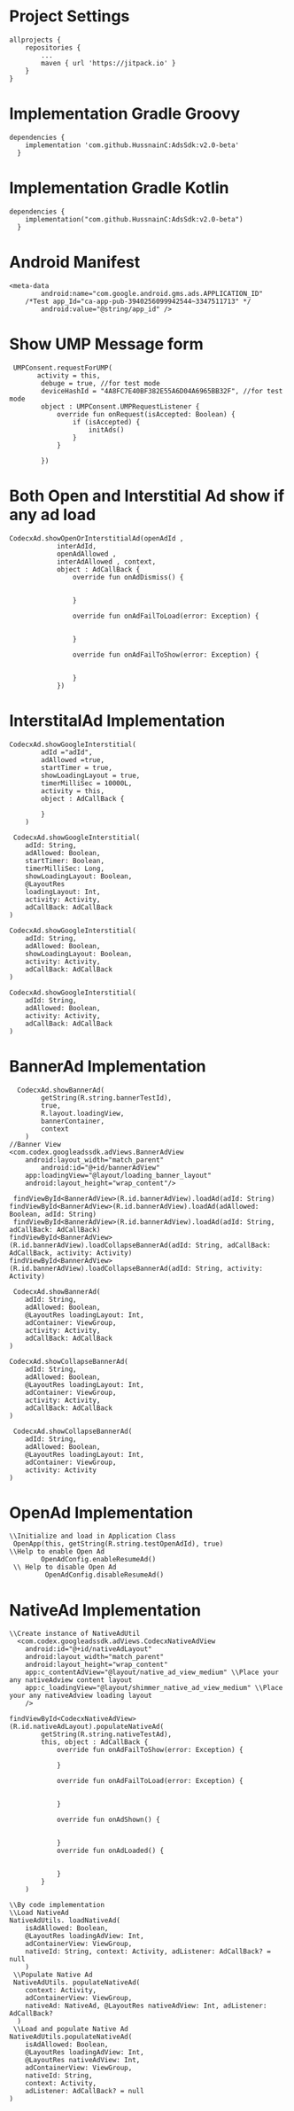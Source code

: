 # Project Settings
	allprojects {
		repositories {
			...
			maven { url 'https://jitpack.io' }
		}
	} 
# Implementation Gradle Groovy
    dependencies {
		implementation 'com.github.HussnainC:AdsSdk:v2.0-beta'
	  }

# Implementation Gradle Kotlin
    dependencies {
		implementation("com.github.HussnainC:AdsSdk:v2.0-beta")
	  }

# Android Manifest
	<meta-data
            android:name="com.google.android.gms.ads.APPLICATION_ID"
	    /*Test app_Id="ca-app-pub-3940256099942544~3347511713" */
            android:value="@string/app_id" />

# Show UMP Message form
	       
	 UMPConsent.requestForUMP(
           activity = this,
            debuge = true, //for test mode
            deviceHashId = "4A8FC7E40BF382E55A6D04A6965BB32F", //for test mode
            object : UMPConsent.UMPRequestListener {
                override fun onRequest(isAccepted: Boolean) {
                    if (isAccepted) {
                        initAds()
                    }
                }

            })

# Both Open and Interstitial Ad show if any ad load

	CodecxAd.showOpenOrInterstitialAd(openAdId ,
                interAdId,
                openAdAllowed ,
                interAdAllowed , context,
                object : AdCallBack {
                    override fun onAdDismiss() {
                        
                       
                    }

                    override fun onAdFailToLoad(error: Exception) {
                        
                     
                    }

                    override fun onAdFailToShow(error: Exception) {
                        
                       
                    }
                })

# InterstitalAd Implementation
    CodecxAd.showGoogleInterstitial(
            adId ="adId",
            adAllowed =true,
            startTimer = true,
            showLoadingLayout = true,
            timerMilliSec = 10000L,
            activity = this,
            object : AdCallBack {

            }
        )

	 CodecxAd.showGoogleInterstitial(
        adId: String,
        adAllowed: Boolean,
        startTimer: Boolean,
        timerMilliSec: Long,
        showLoadingLayout: Boolean,
        @LayoutRes
        loadingLayout: Int,
        activity: Activity,
        adCallBack: AdCallBack
    )

    CodecxAd.showGoogleInterstitial(
        adId: String,
        adAllowed: Boolean,
        showLoadingLayout: Boolean,
        activity: Activity,
        adCallBack: AdCallBack
    ) 

    CodecxAd.showGoogleInterstitial(
        adId: String,
        adAllowed: Boolean,
        activity: Activity,
        adCallBack: AdCallBack
    )

    
# BannerAd Implementation
    
 	  CodecxAd.showBannerAd(
            getString(R.string.bannerTestId),
            true,
            R.layout.loadingView,
            bannerContainer,
            context
        )
	//Banner View
	<com.codex.googleadssdk.adViews.BannerAdView
	    android:layout_width="match_parent"
            android:id="@+id/bannerAdView"
 	    app:loadingView="@layout/loading_banner_layout"
   	    android:layout_height="wrap_content"/>

	 findViewById<BannerAdView>(R.id.bannerAdView).loadAd(adId: String)
  	findViewById<BannerAdView>(R.id.bannerAdView).loadAd(adAllowed: Boolean, adId: String)
  	 findViewById<BannerAdView>(R.id.bannerAdView).loadAd(adId: String, adCallBack: AdCallBack)
   	findViewById<BannerAdView>(R.id.bannerAdView).loadCollapseBannerAd(adId: String, adCallBack: AdCallBack, activity: Activity)
   	findViewById<BannerAdView>(R.id.bannerAdView).loadCollapseBannerAd(adId: String, activity: Activity)

	 CodecxAd.showBannerAd(
        adId: String,
        adAllowed: Boolean,
        @LayoutRes loadingLayout: Int,
        adContainer: ViewGroup,
        activity: Activity,
        adCallBack: AdCallBack
    )

    CodecxAd.showCollapseBannerAd(
        adId: String,
        adAllowed: Boolean,
        @LayoutRes loadingLayout: Int,
        adContainer: ViewGroup,
        activity: Activity,
        adCallBack: AdCallBack
    )

     CodecxAd.showCollapseBannerAd(
        adId: String,
        adAllowed: Boolean,
        @LayoutRes loadingLayout: Int,
        adContainer: ViewGroup,
        activity: Activity
    )

    
 # OpenAd Implementation
    \\Initialize and load in Application Class 
  	 OpenApp(this, getString(R.string.testOpenAdId), true)
    \\Help to enable Open Ad
	        OpenAdConfig.enableResumeAd()
     \\ Help to disable Open Ad
             OpenAdConfig.disableResumeAd()

  # NativeAd Implementation
    \\Create instance of NativeAdUtil
      <com.codex.googleadssdk.adViews.CodecxNativeAdView
        android:id="@+id/nativeAdLayout"
        android:layout_width="match_parent"
        android:layout_height="wrap_content"
        app:c_contentAdView="@layout/native_ad_view_medium" \\Place your any nativeAdview content layout
        app:c_loadingView="@layout/shimmer_native_ad_view_medium" \\Place your any nativeAdview loading layout
        />

	findViewById<CodecxNativeAdView>(R.id.nativeAdLayout).populateNativeAd(
            getString(R.string.nativeTestAd),
            this, object : AdCallBack {
                override fun onAdFailToShow(error: Exception) {
                    
                }

                override fun onAdFailToLoad(error: Exception) {
                    
                
                }

                override fun onAdShown() {
                    
                
                }
                override fun onAdLoaded() {
                    
        
                }
            }
        )

	\\By code implementation
 	\\Load NativeAd
 	NativeAdUtils. loadNativeAd(
        isAdAllowed: Boolean,
        @LayoutRes loadingAdView: Int,
        adContainerView: ViewGroup,
        nativeId: String, context: Activity, adListener: AdCallBack? = null
    	)
     \\Populate Native Ad
  	 NativeAdUtils. populateNativeAd(
        context: Activity,
        adContainerView: ViewGroup,
        nativeAd: NativeAd, @LayoutRes nativeAdView: Int, adListener: AdCallBack?
  	  )
     \\Load and populate Native Ad
	NativeAdUtils.populateNativeAd(
        isAdAllowed: Boolean,
        @LayoutRes loadingAdView: Int,
        @LayoutRes nativeAdView: Int,
        adContainerView: ViewGroup,
        nativeId: String,
        context: Activity,
        adListener: AdCallBack? = null
    )
